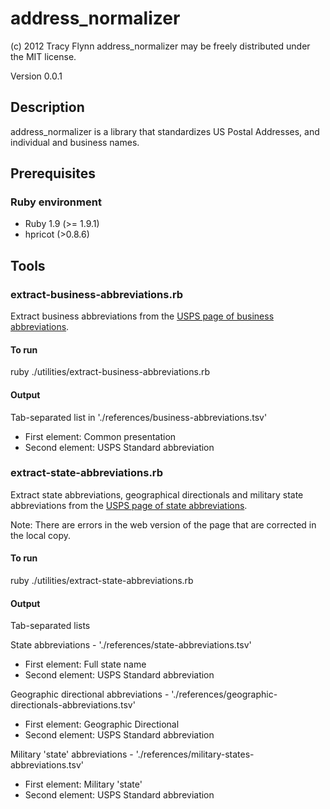 # address_normalizer #

(c) 2012 Tracy Flynn
address_normalizer may be freely distributed under the MIT license.

Version 0.0.1

## Description ##

address_normalizer is a library that standardizes US Postal Addresses, and individual and business names.

## Prerequisites ##

### Ruby environment ###

* Ruby 1.9 (>= 1.9.1)
* hpricot (>0.8.6)

## Tools ##

### extract-business-abbreviations.rb ###

Extract business abbreviations from the [USPS page of business abbreviations](http://pe.usps.com/text/pub28/28apg.htm).

#### To run ####

ruby ./utilities/extract-business-abbreviations.rb 

#### Output ####

Tab-separated list in './references/business-abbreviations.tsv'

* First element: Common presentation
* Second element: USPS Standard abbreviation

### extract-state-abbreviations.rb ###

Extract state abbreviations, geographical directionals and military state abbreviations from the [USPS page of state abbreviations](http://pe.usps.com/text/pub28/28apb.htm).

Note: There are errors in the web version of the page that are corrected in the local copy.

#### To run ####

ruby ./utilities/extract-state-abbreviations.rb 

#### Output ####

Tab-separated lists

State abbreviations - './references/state-abbreviations.tsv'

* First element: Full state name
* Second element: USPS Standard abbreviation

Geographic directional abbreviations - './references/geographic-directionals-abbreviations.tsv'

* First element: Geographic Directional
* Second element: USPS Standard abbreviation

Military 'state' abbreviations - './references/military-states-abbreviations.tsv'

* First element: Military 'state'
* Second element: USPS Standard abbreviation

